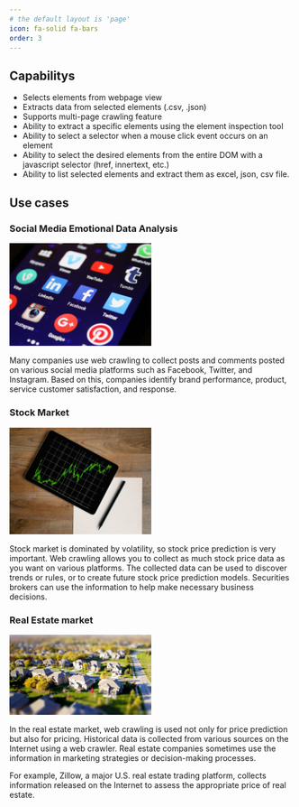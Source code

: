 ```yaml
---
# the default layout is 'page'
icon: fa-solid fa-bars
order: 3
---
```


## Capabilitys

* Selects elements from webpage view
* Extracts data from selected elements (.csv, .json)
* Supports multi-page crawling feature
* Ability to extract a specific elements using the element inspection tool
* Ability to select a selector when a mouse click event occurs on an element
* Ability to select the desired elements from the entire DOM with a javascript selector (href, innertext, etc.)
* Ability to list selected elements and extract them as excel, json, csv file.


## Use cases

### Social Media Emotional Data Analysis
<img src="/assets/img_pic/sns.jpg" alt="social_media" width="50%" height="50%">

Many companies use web crawling to collect posts and comments posted on various social media platforms such as Facebook, Twitter, and Instagram. Based on this, companies identify brand performance, product, service customer satisfaction, and response.


### Stock Market
<img src="/assets/img_pic/stock_market.jpg" alt="stock_market" width="50%" height="50%">

Stock market is dominated by volatility, so stock price prediction is very important. Web crawling allows you to collect as much stock price data as you want on various platforms. The collected data can be used to discover trends or rules, or to create future stock price prediction models. Securities brokers can use the information to help make necessary business decisions.

### Real Estate market
<img src="/assets/img_pic/real_estate.jpg" alt="real_estate" width="50%" height="50%">  


In the real estate market, web crawling is used not only for price prediction but also for pricing. Historical data is collected from various sources on the Internet using a web crawler. Real estate companies sometimes use the information in marketing strategies or decision-making processes.

For example, Zillow, a major U.S. real estate trading platform, collects information released on the Internet to assess the appropriate price of real estate.

